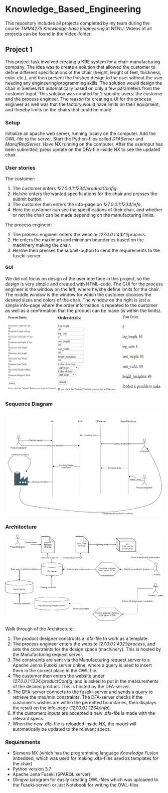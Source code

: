 # Knowledge_Based_Engineering
This repository includes all projects completed by my team during the course *TMM4275 Knowledge-base Engineering* at NTNU. Videos of all projects can be found in the Video-folder.

## Project 1 ##

This project task involved creating a KBE system for a chair-manufacturing company. The idea was to create a solution that allowed the customer to define different specifications of the chair (height, lenght of feet, thickness, color etc.), and then present the finished design to the user without the user needing any engineering/programming skills. The solution would design the chair in Siemes NX automatically based on only a few parameters from the customer input. This solution was created for 2 specific users: the customer and the process engineer. The reason for creating a UI for the process engineer as well was that the factory would have limits on their equipment, and thereby limits on the chairs that could be made. 

### Setup ###

Initialize an apache web server, running locally on the computer. Add the OWL-file to the server. 
Start the Python-files called *DFAServer* and *ManufReqServer*. Have NX running on the computer. After the userinput has been submitted, press update on the DFA-file inside NX to see the updated chair.  

### User stories ###

The customer:
1. The customer enters *127.0.0.1:1234/productConfig*. 
2. He/she enters the wanted specifications for the chair and presses the submit button.
3. The customer then enters the info-page on *127.0.0.1:1234/info*. 
4. Here the customer can see the specifications of their chair, and whether or not the chair can be made depending on the manufacturing limits. 

The process engineer:
1. The process engineer enters the website *127.0.0.1:4321/process*.
2. He enters the maximum and minimum boundaries based on the machinery making the chair.
3. He/she then presses the submit-button to send the requirements to the fuseki-server.  
 #### GUI ####
 
We did not focus on design of the user interface in this project, so the design is very simple and created with HTML-code.
The GUI for the process engineer is the window on the left, where he/she define limits for the chair. The middle window is the window for which the customer chooses the desired sizes and colors of the chair. The window on the right is just a simple info-page where the order information is repeated to the customer as well as a confirmation that the product can be made (is within the limits).
![alt text](https://github.com/thewildling/Knowledge_Based_Engineering/blob/main/Pictures/GUI-Chair.png?raw=true)

### Sequence Diagram ###

![alt text](https://github.com/thewildling/Knowledge_Based_Engineering/blob/main/Pictures/Sequence%20diagram%20-%20Chair.png?raw=true)

### Architecture ###

![alt text](https://github.com/thewildling/Knowledge_Based_Engineering/blob/main/Pictures/Architecture%20-%20Chair.png?raw=true)

Walk through of the Architecture:

1. The product designer constructs a .dfa-file to work as a template.
2. The process engineer enters the website *127.0.0.1:4321/process*, and sets the constraints for the design space (machinery). This is hosted by the Manufacturing request server.
3. The constraints are sent via the Manufacturing request server to a Apache Jenna Fuseki server online, where a query is used to insert them in the correct place in the OWL file. 
4. The customer then enters the website under *127.0.0.1:1234/productConfig*, and is asked to put in the measurements of the desired product. This is hosted by the DFA-server.
5. The DFA-server connects to the fuseki-server and sends a query to retrieve the max/min constraints. The DFA-server checks if the customer's wishes are within the permitted boundaries, then displays the result on the info-page (*127.0.0.1:1234/info*).
6. If the customers inputs are accepted a new .dfa-file is made with the relevant specs.
7. When the new .dfa-file is reloaded inside NX, the model will automatically be updated to the relevant specs. 

### Requirements ###

- Siemens NX (which has the programming language *Knowledge Fusion* imbedded, which was used for making .dfa-files used as templates for the chair)
- Python version 3.7
- Apache Jena Fuseki (SPARQL server)
- Olingvo (program for easily creating OWL-files which was uploaded to the Fuseki-server) or just Notebook for writing the OWL-files 
